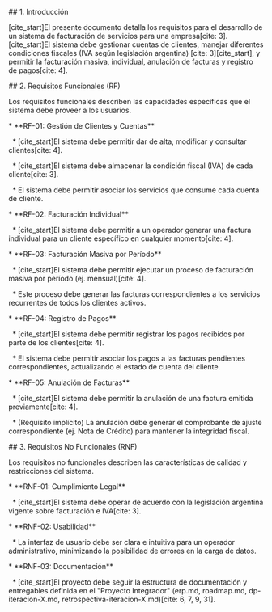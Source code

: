 \## 1. Introducción



\[cite\_start]El presente documento detalla los requisitos para el desarrollo de un sistema de facturación de servicios para una empresa\[cite: 3]. \[cite\_start]El sistema debe gestionar cuentas de clientes, manejar diferentes condiciones fiscales (IVA según legislación argentina) \[cite: 3]\[cite\_start], y permitir la facturación masiva, individual, anulación de facturas y registro de pagos\[cite: 4].



\## 2. Requisitos Funcionales (RF)



Los requisitos funcionales describen las capacidades específicas que el sistema debe proveer a los usuarios.



\* \*\*RF-01: Gestión de Clientes y Cuentas\*\*

&nbsp;   \* \[cite\_start]El sistema debe permitir dar de alta, modificar y consultar clientes\[cite: 4].

&nbsp;   \* \[cite\_start]El sistema debe almacenar la condición fiscal (IVA) de cada cliente\[cite: 3].

&nbsp;   \* El sistema debe permitir asociar los servicios que consume cada cuenta de cliente.



\* \*\*RF-02: Facturación Individual\*\*

&nbsp;   \* \[cite\_start]El sistema debe permitir a un operador generar una factura individual para un cliente específico en cualquier momento\[cite: 4].



\* \*\*RF-03: Facturación Masiva por Período\*\*

&nbsp;   \* \[cite\_start]El sistema debe permitir ejecutar un proceso de facturación masiva por período (ej. mensual)\[cite: 4].

&nbsp;   \* Este proceso debe generar las facturas correspondientes a los servicios recurrentes de todos los clientes activos.



\* \*\*RF-04: Registro de Pagos\*\*

&nbsp;   \* \[cite\_start]El sistema debe permitir registrar los pagos recibidos por parte de los clientes\[cite: 4].

&nbsp;   \* El sistema debe permitir asociar los pagos a las facturas pendientes correspondientes, actualizando el estado de cuenta del cliente.



\* \*\*RF-05: Anulación de Facturas\*\*

&nbsp;   \* \[cite\_start]El sistema debe permitir la anulación de una factura emitida previamente\[cite: 4].

&nbsp;   \* (Requisito implícito) La anulación debe generar el comprobante de ajuste correspondiente (ej. Nota de Crédito) para mantener la integridad fiscal.



\## 3. Requisitos No Funcionales (RNF)



Los requisitos no funcionales describen las características de calidad y restricciones del sistema.



\* \*\*RNF-01: Cumplimiento Legal\*\*

&nbsp;   \* \[cite\_start]El sistema debe operar de acuerdo con la legislación argentina vigente sobre facturación e IVA\[cite: 3].



\* \*\*RNF-02: Usabilidad\*\*

&nbsp;   \* La interfaz de usuario debe ser clara e intuitiva para un operador administrativo, minimizando la posibilidad de errores en la carga de datos.



\* \*\*RNF-03: Documentación\*\*

&nbsp;   \* \[cite\_start]El proyecto debe seguir la estructura de documentación y entregables definida en el "Proyecto Integrador" (erp.md, roadmap.md, dp-iteracion-X.md, retrospectiva-iteracion-X.md)\[cite: 6, 7, 9, 31].

